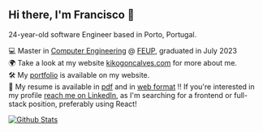 ## Hi there, I'm Francisco 👋

24-year-old software Engineer based in Porto, Portugal.

💻 Master in [Computer Engineering](https://sigarra.up.pt/feup/en/CUR_GERAL.CUR_PLANOS_ESTUDOS_VIEW?pv_plano_id=31204&pv_ano_lectivo=2021) @ [FEUP](https://fe.up.pt), graduated in July 2023\
🌍 Take a look at my website [kikogoncalves.com](https://kikogoncalves.com) for more about me.\
🛠️ My [portfolio](https://kikogoncalves.com) is available on my website.\
📖 My resume is available in [pdf](https://kikogoncalves.com/cv.pdf) and in [web format](https://kikogoncalves.com/cv)
‼️ If you're interested in my profile [reach me on LinkedIn](https://www.linkedin.com/in/kikogoncalves/), as I'm searching for a frontend or full-stack position, preferably using React!

[![Github Stats](https://github-readme-stats.vercel.app/api?username=kiko-g&show_icons=true&hide_border=true&count_private=true&include_all_commits=true&bg_color=30,D1FAE5,BFDBFE,DDD6FE&title_color=475569&text_color=475569&icon_color=475569)](https://kikogoncalves.com/portfolio)
